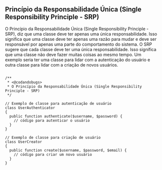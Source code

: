 ## Princípio da Responsabilidade Única (Single Responsibility Principle - SRP)

O Princípio da Responsabilidade Única (Single Responsibility Principle - SRP), diz que uma classe deve ter apenas uma única responsabilidade. 
Isso significa que uma classe deve ter apenas uma razão para mudar e deve ser responsável por apenas uma parte do comportamento do sistema. 
O SRP sugere que cada classe deve ter uma única responsabilidade. Isso significa que uma classe não deve fazer muitas coisas ao mesmo tempo. 
Um exemplo seria ter uma classe para lidar com a autenticação do usuário e outra classe para lidar com a criação de novos usuários.

```

/**
 * <@codandobugs>
 * O Princípio da Responsabilidade Única (Single Responsibility Principle - SRP)
 */

// Exemplo de classe para autenticação de usuário
class UserAuthenticator 
{
  public function authenticate($username, $password) {
    // código para autenticar o usuário
  }
}

// Exemplo de classe para criação de usuário
class UserCreator 
{
  public function create($username, $password, $email) {
    // código para criar um novo usuário
  }
}

```
